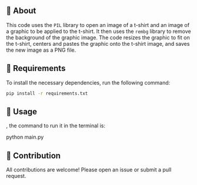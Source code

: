 ## :space_invader: About

This code uses the `PIL` library to open an image of a t-shirt and an image of a graphic to be applied to the t-shirt. It then uses the `rembg` library to remove the background of the graphic image. The code resizes the graphic to fit on the t-shirt, centers and pastes the graphic onto the t-shirt image, and saves the new image as a PNG file.

## :wrench: Requirements

To install the necessary dependencies, run the following command:

```bash
pip install -r requirements.txt
```
## :runner:  Usage

, the command to run it in the terminal is:

python main.py

## :raising_hand: Contribution

All contributions are welcome! Please open an issue or submit a pull request.

